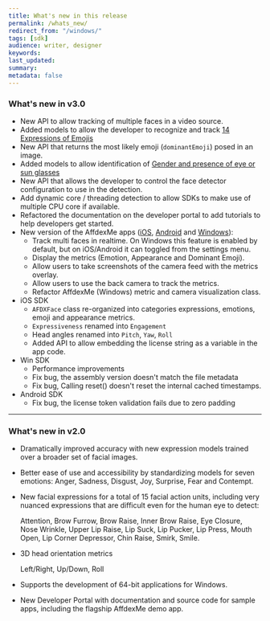 ```yaml
---
title: What's new in this release
permalink: /whats_new/
redirect_from: "/windows/"
tags: [sdk]
audience: writer, designer
keywords:
last_updated:
summary:
metadata: false
---
```


### What's new in v3.0


* New API to allow tracking of multiple faces in a video source.
* Added models to allow the developer to recognize and track [14 Expressions of Emojis](/metrics#emoji-expressions)
* New API that returns the most likely emoji (`dominantEmoji`) posed in an image.
* Added models to allow identification of [Gender and presence of eye or sun glasses](/metrics#appearance)
* New API that allows the developer to control the face detector configuration to use in the detection.
* Add dynamic core / threading detection to allow SDKs to make use of multiple CPU core if available.
* Refactored the documentation on the developer portal to add tutorials to help developers get started.
* New version of the AffdexMe apps ([iOS](https://github.com/Affectiva/ios-sdk-samples/tree/master/apps/AffdexMe), [Android](https://github.com/Affectiva/affdexme-android) and [Windows](https://github.com/Affectiva/win-sdk-samples/tree/master/AffdexMe)):
  - Track multi faces in realtime.
    On Windows this feature is enabled by default, but on iOS/Android it can toggled from the settings menu.  
  - Display the metrics (Emotion, Appearance and Dominant Emoji).
  - Allow users to take screenshots of the camera feed with the metrics overlay.
  - Allow users to use the back camera to track the metrics.
  - Refactor AffdexMe (Windows) metric and camera visualization class.
* iOS SDK
  - `AFDXFace` class re-organized into categories expressions, emotions, emoji and appearance metrics.
  - `Expressiveness` renamed into `Engagement`
  - Head angles renamed into `Pitch`, `Yaw`, `Roll`
  - Added API to allow embedding the license string as a variable in the app code.
* Win SDK
  - Performance improvements
  - Fix bug, the assembly version doesn't match the file metadata
  - Fix bug, Calling reset() doesn't reset the internal cached timestamps.
* Android SDK
  - Fix bug, the license token validation fails due to zero padding


***
### What's new in v2.0

* Dramatically improved accuracy with new expression models trained over a broader set of facial images.

* Better ease of use and accessibility by standardizing models for seven
emotions:
  Anger, Sadness, Disgust, Joy, Surprise, Fear and Contempt.
* New facial expressions for a total of 15 facial action units, including very
nuanced expressions that are difficult even for the human eye to detect:

    Attention, Brow Furrow, Brow Raise, Inner Brow Raise, Eye Closure, Nose Wrinkle, Upper Lip Raise, Lip Suck, Lip Pucker, Lip Press, Mouth Open, Lip Corner Depressor, Chin Raise, Smirk, Smile.
* 3D head orientation metrics

    Left/Right, Up/Down, Roll

* Supports the development of 64-bit applications for Windows.
* New Developer Portal with documentation and source code for sample
apps, including the flagship AffdexMe demo app.
